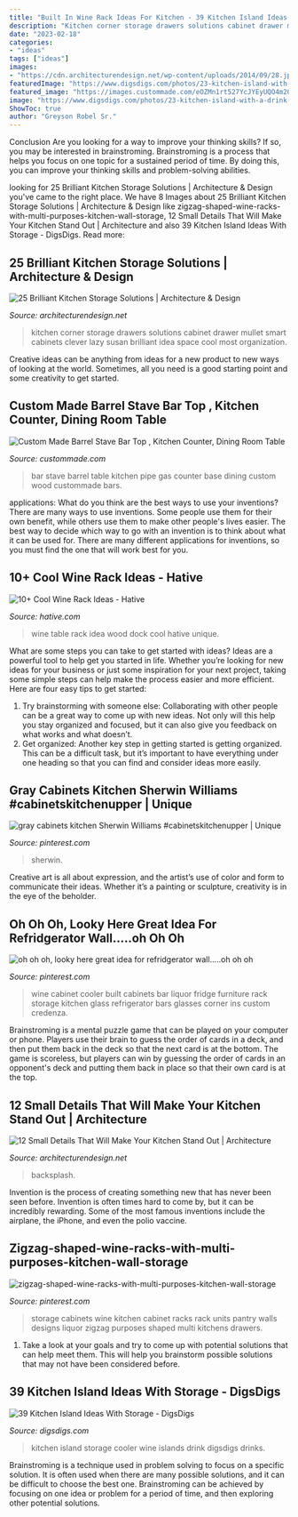 ```yaml
---
title: "Built In Wine Rack Ideas For Kitchen - 39 Kitchen Island Ideas With Storage"
description: "Kitchen corner storage drawers solutions cabinet drawer mullet smart cabinets clever lazy susan brilliant idea space cool most organization"
date: "2023-02-18"
categories:
- "ideas"
tags: ["ideas"]
images:
- "https://cdn.architecturendesign.net/wp-content/uploads/2014/09/28.jpg"
featuredImage: "https://www.digsdigs.com/photos/23-kitchen-island-with-a-drink-cooler.jpg"
featured_image: "https://images.custommade.com/eOZMn1rt527YcJYEyUQO4m20W0M=/custommade-photosets/399512.1105270.jpg"
image: "https://www.digsdigs.com/photos/23-kitchen-island-with-a-drink-cooler.jpg"
ShowToc: true
author: "Greyson Robel Sr."
---
```



Conclusion
Are you looking for a way to improve your thinking skills? If so, you may be interested in brainstroming. Brainstroming is a process that helps you focus on one topic for a sustained period of time. By doing this, you can improve your thinking skills and problem-solving abilities.

	

		
looking for 25 Brilliant Kitchen Storage Solutions | Architecture &amp; Design you've came to the right place. We have 8 Images about 25 Brilliant Kitchen Storage Solutions | Architecture &amp; Design like zigzag-shaped-wine-racks-with-multi-purposes-kitchen-wall-storage, 12 Small Details That Will Make Your Kitchen Stand Out | Architecture and also 39 Kitchen Island Ideas With Storage - DigsDigs. Read more:
		
    
## 25 Brilliant Kitchen Storage Solutions | Architecture &amp; Design

<img loading=lazy src="http://cdn.architecturendesign.net/wp-content/uploads/2014/09/25-Mullet-Cabinetry-Kitchen-Corner-Drawers.jpg" onerror="this.onerror=null;this.src='https://tse4.mm.bing.net/th?id=OIP.748ptL36zV8QrA8u0XiEhAHaJ3&amp;pid=15.1';" alt="25 Brilliant Kitchen Storage Solutions | Architecture &amp; Design">

_Source: architecturendesign.net_

>kitchen corner storage drawers solutions cabinet drawer mullet smart cabinets clever lazy susan brilliant idea space cool most organization. 

	

Creative ideas can be anything from ideas for a new product to new ways of looking at the world. Sometimes, all you need is a good starting point and some creativity to get started.

    
## Custom Made Barrel Stave Bar Top , Kitchen Counter, Dining Room Table

<img loading=lazy src="https://images.custommade.com/eOZMn1rt527YcJYEyUQO4m20W0M=/custommade-photosets/399512.1105270.jpg" onerror="this.onerror=null;this.src='https://tse1.mm.bing.net/th?id=OIP.LQ4LTjMpzf8c5nRU2r-oQAHaJ3&amp;pid=15.1';" alt="Custom Made Barrel Stave Bar Top , Kitchen Counter, Dining Room Table">

_Source: custommade.com_

>bar stave barrel table kitchen pipe gas counter base dining custom wood custommade bars. 

	

applications: What do you think are the best ways to use your inventions?
There are many ways to use inventions. Some people use them for their own benefit, while others use them to make other people's lives easier. The best way to decide which way to go with an invention is to think about what it can be used for. There are many different applications for inventions, so you must find the one that will work best for you.

    
## 10+ Cool Wine Rack Ideas - Hative

<img loading=lazy src="https://hative.com/wp-content/uploads/2014/10/wine-rack-ideas/7-wood-table-wine-dock-idea.jpg" onerror="this.onerror=null;this.src='https://tse1.mm.bing.net/th?id=OIP.WG8BlwVEdP-5coKiYK-EuAHaKO&amp;pid=15.1';" alt="10+ Cool Wine Rack Ideas - Hative">

_Source: hative.com_

>wine table rack idea wood dock cool hative unique. 

	

What are some steps you can take to get started with ideas?
Ideas are a powerful tool to help get you started in life. Whether you’re looking for new ideas for your business or just some inspiration for your next project, taking some simple steps can help make the process easier and more efficient. Here are four easy tips to get started: 
1. Try brainstorming with someone else: Collaborating with other people can be a great way to come up with new ideas. Not only will this help you stay organized and focused, but it can also give you feedback on what works and what doesn’t. 
2. Get organized: Another key step in getting started is getting organized. This can be a difficult task, but it’s important to have everything under one heading so that you can find and consider ideas more easily. 

    
## Gray Cabinets Kitchen Sherwin Williams #cabinetskitchenupper | Unique

<img loading=lazy src="https://i.pinimg.com/736x/3e/50/79/3e507977dd4ee8bcf06f09d4bf4c051d.jpg" onerror="this.onerror=null;this.src='https://tse3.mm.bing.net/th?id=OIP.YGcAX0-z04ji7n9YMVKQbQHaLH&amp;pid=15.1';" alt="gray cabinets kitchen Sherwin Williams #cabinetskitchenupper | Unique">

_Source: pinterest.com_

>sherwin. 

	

Creative art is all about expression, and the artist’s use of color and form to communicate their ideas. Whether it’s a painting or sculpture, creativity is in the eye of the beholder.

    
## Oh Oh Oh, Looky Here Great Idea For Refridgerator Wall.....oh Oh Oh

<img loading=lazy src="https://i.pinimg.com/736x/32/2f/94/322f94536f428f5e15a7043b8459c69e--wine-cabinets-wine-coolers.jpg" onerror="this.onerror=null;this.src='https://tse1.mm.bing.net/th?id=OIP.ONZJ866z6il6lYYuVlbRKAHaLF&amp;pid=15.1';" alt="oh oh oh, looky here great idea for refridgerator wall.....oh oh oh">

_Source: pinterest.com_

>wine cabinet cooler built cabinets bar liquor fridge furniture rack storage kitchen glass refrigerator bars glasses corner ins custom credenza. 

	

Brainstroming is a mental puzzle game that can be played on your computer or phone. Players use their brain to guess the order of cards in a deck, and then put them back in the deck so that the next card is at the bottom. The game is scoreless, but players can win by guessing the order of cards in an opponent's deck and putting them back in place so that their own card is at the top.

    
## 12 Small Details That Will Make Your Kitchen Stand Out | Architecture

<img loading=lazy src="https://cdn.architecturendesign.net/wp-content/uploads/2014/09/28.jpg" onerror="this.onerror=null;this.src='https://tse2.mm.bing.net/th?id=OIP.QLiuERqXWt1LFIAAzeXsbQHaJ3&amp;pid=15.1';" alt="12 Small Details That Will Make Your Kitchen Stand Out | Architecture">

_Source: architecturendesign.net_

>backsplash. 

	

Invention is the process of creating something new that has never been seen before. Invention is often times hard to come by, but it can be incredibly rewarding. Some of the most famous inventions include the airplane, the iPhone, and even the polio vaccine.

    
## Zigzag-shaped-wine-racks-with-multi-purposes-kitchen-wall-storage

<img loading=lazy src="https://i.pinimg.com/736x/17/db/9a/17db9a8bd71730f3f80649759ded1ed0--kitchen-storage-units-wall-storage-cabinets.jpg" onerror="this.onerror=null;this.src='https://tse4.mm.bing.net/th?id=OIP.DKqcTZ822iXT9L3l4BU3ZQHaJ3&amp;pid=15.1';" alt="zigzag-shaped-wine-racks-with-multi-purposes-kitchen-wall-storage">

_Source: pinterest.com_

>storage cabinets wine kitchen cabinet racks rack units pantry walls designs liquor zigzag purposes shaped multi kitchens drawers. 

	

1. Take a look at your goals and try to come up with potential solutions that can help meet them. This will help you brainstorm possible solutions that may not have been considered before.

    
## 39 Kitchen Island Ideas With Storage - DigsDigs

<img loading=lazy src="https://www.digsdigs.com/photos/23-kitchen-island-with-a-drink-cooler.jpg" onerror="this.onerror=null;this.src='https://tse1.mm.bing.net/th?id=OIP.-FdT9yzwLTcNJXpPRxxxngHaLH&amp;pid=15.1';" alt="39 Kitchen Island Ideas With Storage - DigsDigs">

_Source: digsdigs.com_

>kitchen island storage cooler wine islands drink digsdigs drinks. 

	

Brainstroming is a technique used in problem solving to focus on a specific solution. It is often used when there are many possible solutions, and it can be difficult to choose the best one. Brainstroming can be achieved by focusing on one idea or problem for a period of time, and then exploring other potential solutions.

